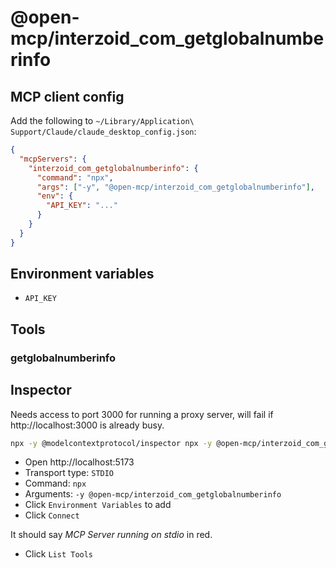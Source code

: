 # @open-mcp/interzoid_com_getglobalnumberinfo

## MCP client config

Add the following to `~/Library/Application\ Support/Claude/claude_desktop_config.json`:

```json
{
  "mcpServers": {
    "interzoid_com_getglobalnumberinfo": {
      "command": "npx",
      "args": ["-y", "@open-mcp/interzoid_com_getglobalnumberinfo"],
      "env": {
        "API_KEY": "..."
      }
    }
  }
}
```

## Environment variables

- `API_KEY`

## Tools

### getglobalnumberinfo

## Inspector

Needs access to port 3000 for running a proxy server, will fail if http://localhost:3000 is already busy.

```bash
npx -y @modelcontextprotocol/inspector npx -y @open-mcp/interzoid_com_getglobalnumberinfo
```

- Open http://localhost:5173
- Transport type: `STDIO`
- Command: `npx`
- Arguments: `-y @open-mcp/interzoid_com_getglobalnumberinfo`
- Click `Environment Variables` to add
- Click `Connect`

It should say _MCP Server running on stdio_ in red.

- Click `List Tools`
